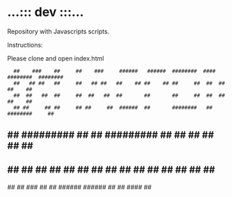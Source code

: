 # ...::: dev :::...

Repository with Javascripts scripts.


Instructions: 

Please clone and open index.html

      ##    ###    ##     ##    ###     ######   ######  ########  #### ########  ######## 
      ##   ## ##   ##     ##   ## ##   ##    ## ##    ## ##     ##  ##  ##     ##    ##    
      ##  ##   ##  ##     ##  ##   ##  ##       ##       ##     ##  ##  ##     ##    ##    
      ## ##     ## ##     ## ##     ##  ######  ##       ########   ##  ########     ##    
##    ## #########  ##   ##  #########       ## ##       ##   ##    ##  ##           ##    
##    ## ##     ##   ## ##   ##     ## ##    ## ##    ## ##    ##   ##  ##           ##    
 ######  ##     ##    ###    ##     ##  ######   ######  ##     ## #### ##           ##    